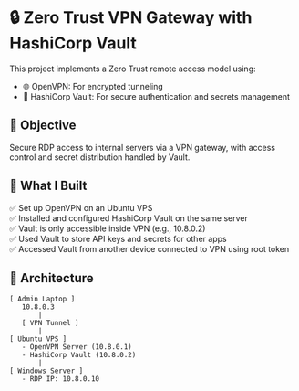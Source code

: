 # 🔒 Zero Trust VPN Gateway with HashiCorp Vault

This project implements a Zero Trust remote access model using:
- 🌐 OpenVPN: For encrypted tunneling
- 🔐 HashiCorp Vault: For secure authentication and secrets management

## 📌 Objective
Secure RDP access to internal servers via a VPN gateway, with access control and secret distribution handled by Vault.

## 🧰 What I Built
✅ Set up OpenVPN on an Ubuntu VPS  
✅ Installed and configured HashiCorp Vault on the same server  
✅ Vault is only accessible inside VPN (e.g., 10.8.0.2)  
✅ Used Vault to store API keys and secrets for other apps  
✅ Accessed Vault from another device connected to VPN using root token  

## 🔐 Architecture
```
[ Admin Laptop ]
   10.8.0.3
       |
   [ VPN Tunnel ]
       |
[ Ubuntu VPS ]
   - OpenVPN Server (10.8.0.1)
   - HashiCorp Vault (10.8.0.2)
       |
[ Windows Server ]
   - RDP IP: 10.8.0.10
```
